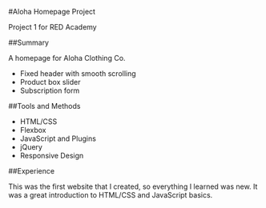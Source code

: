 #Aloha Homepage Project

Project 1 for RED Academy

##Summary

A homepage for Aloha Clothing Co.

- Fixed header with smooth scrolling
- Product box slider
- Subscription form

##Tools and Methods

- HTML/CSS
- Flexbox
- JavaScript and Plugins
- jQuery
- Responsive Design

##Experience

This was the first website that I created, so everything I learned was new. It was a great introduction to HTML/CSS and JavaScript basics.
